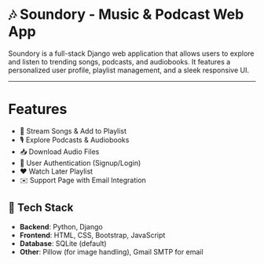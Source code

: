 # 🎶 Soundory - Music & Podcast Web App

Soundory is a full-stack Django web application that allows users to explore and listen to trending songs, podcasts, and audiobooks. It features a personalized user profile, playlist management, and a sleek responsive UI.

---

# Features

- 🎵 Stream Songs & Add to Playlist  
- 🎙️ Explore Podcasts & Audiobooks  
- 📥 Download Audio Files  
- 🔐 User Authentication (Signup/Login)  
- ❤️ Watch Later Playlist  
- ✉️ Support Page with Email Integration  


## 🔧 Tech Stack

- **Backend**: Python, Django  
- **Frontend**: HTML, CSS, Bootstrap, JavaScript  
- **Database**: SQLite (default)  
- **Other**: Pillow (for image handling), Gmail SMTP for email
